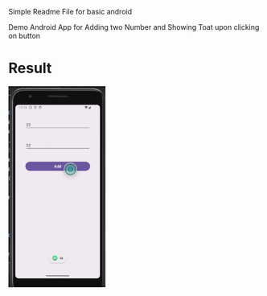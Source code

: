 Simple Readme File for basic android 


Demo Android App for Adding two Number and Showing Toat upon clicking on button

# Result
<img src ="https://github.com/Mirzaazmath/android_basic/blob/main/app/src/main/res/output/result.png" height="400">
